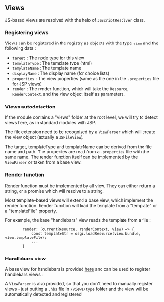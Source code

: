 ## Views

JS-based views are resolved with the help of `JSScriptResolver` class. 


### Registering views

Views can be registered in the registry as objects with the type `view` and the following data : 

- `target` : The node type for this view
- `templateType` : The template type (html)
- `templateName` : The template name 
- `displayName` : The display name (for choice lists)
- `properties` : The view properties (same as the one in the `.properties` file for JSP views)
- `render` : The render function, which will take the `Resource`, `RenderContext`, and the view object itself as parameters.

### Views autodetection

If the module contains a "views" folder at the root level, we will try to detect views here, as in standard modules with JSP.

The file extension need to be recognized by a `ViewParser` which will create the view object (actually a `JSFileView`).

The target, templateType and templateName can be derived from the file name and path. 
The properties are read from a `.properties` file with the same name.
The render function itself can be implemented by the `ViewParser` or taken from a base view.

### Render function

Render function must be implemented by all view. They can either return a string, or a promise which will resolve to a string.

Most template-based views will extend a base view, which implement the render function.
Render function will load the template from a "template" or a "templateFile" property.

For example, the base "handlebars" view reads the template from a file :

```
        render: (currentResource, renderContext, view) => {
            const templateStr = osgi.loadResource(view.bundle, view.templateFile);
            ...
        }
```

### Handlebars view

A base view for handlebars is provided [here](../../../../../../../javascript/README.md#handlebars) and can be used to register handlebars views : 

A `ViewParser` is also provided, so that you don't need to manually register views - just putting a `.hbs` file in `/views/type` folder and the view will be automatically detected and registered.

